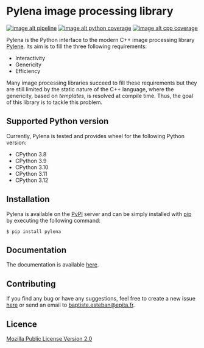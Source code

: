 # Pylena image processing library

[![image alt pipeline](https://gitlab.lre.epita.fr/olena/pylena/badges/master/pipeline.svg)](https://gitlab.lre.epita.fr/olena/pylena/-/commits/master)
[![image alt python coverage](https://gitlab.lre.epita.fr/olena/pylena/badges/master/coverage.svg?job=python_coverage&key_text=Python+Coverage&key_width=100)](https://gitlab.lre.epita.fr/olena/pylena/-/commits/master)
[![image alt cpp coverage](https://gitlab.lre.epita.fr/olena/pylena/badges/master/coverage.svg?job=cpp_coverage&key_text=C%2B%2B+Coverage&key_width=100)](https://gitlab.lre.epita.fr/olena/pylena/-/commits/master)

Pylena is the Python interface to the modern C++ image processing library
[Pylene](https://gitlab.lre.epita.fr/olena/pylene). Its aim is to fill the three following requirements:
* Interactivity
* Genericity
* Efficiency

Many image processing libraries succeed to fill these requirements but they are
still limited by the static nature of the C++ language, where the genericity,
based on *templates*, is resolved at compile time. Thus, the goal of this library is to tackle this problem.

## Supported Python version

Currently, Pylena is tested and provides wheel for the following Python version:

* CPython 3.8
* CPython 3.9
* CPython 3.10
* CPython 3.11
* CPython 3.12

## Installation

Pylena is available on the [PyPI](https://pypi.org/) server and can be simply
installed with [pip](https://pip.pypa.io/en/stable/) by executing the following
command:

```
$ pip install pylena
```

## Documentation

The documentation is available [here](http://olena.pages.lre.epita.fr/pylena/).

## Contributing

If you find any bug or have any suggestions, feel free to create a new issue
[here](https://gitlab.lre.epita.fr/olena/pylena/-/issues) or send an email to
[baptiste.esteban@epita.fr](mailto:baptiste.esteban@epita.fr).

## Licence

[Mozilla Public License Version 2.0](https://www.mozilla.org/en-US/MPL/2.0/)
